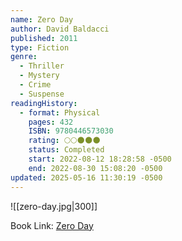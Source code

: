 ```yaml
---
name: Zero Day
author: David Baldacci
published: 2011
type: Fiction
genre:
  - Thriller
  - Mystery
  - Crime
  - Suspense
readingHistory:
  - format: Physical
    pages: 432
    ISBN: 9780446573030
    rating: 🌕🌕🌑🌑🌑
    status: Completed
    start: 2022-08-12 18:28:58 -0500
    end: 2022-08-30 15:08:20 -0500
updated: 2025-05-16 11:30:19 -0500
---
```


![[zero-day.jpg|300]]

Book Link: [Zero Day](https://www.goodreads.com/en/book/show/11007587)
